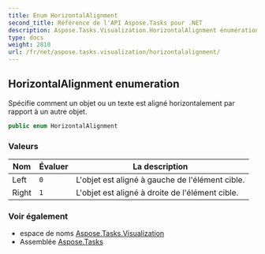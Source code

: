 ```yaml
---
title: Enum HorizontalAlignment
second_title: Référence de l'API Aspose.Tasks pour .NET
description: Aspose.Tasks.Visualization.HorizontalAlignment énumération. Spécifie comment un objet ou un texte est aligné horizontalement par rapport à un autre objet.
type: docs
weight: 2810
url: /fr/net/aspose.tasks.visualization/horizontalalignment/
---
```

## HorizontalAlignment enumeration

Spécifie comment un objet ou un texte est aligné horizontalement par rapport à un autre objet.

```csharp
public enum HorizontalAlignment
```

### Valeurs

| Nom | Évaluer | La description |
| --- | --- | --- |
| Left | `0` | L'objet est aligné à gauche de l'élément cible. |
| Right | `1` | L'objet est aligné à droite de l'élément cible. |

### Voir également

* espace de noms [Aspose.Tasks.Visualization](../../aspose.tasks.visualization/)
* Assemblée [Aspose.Tasks](../../)


